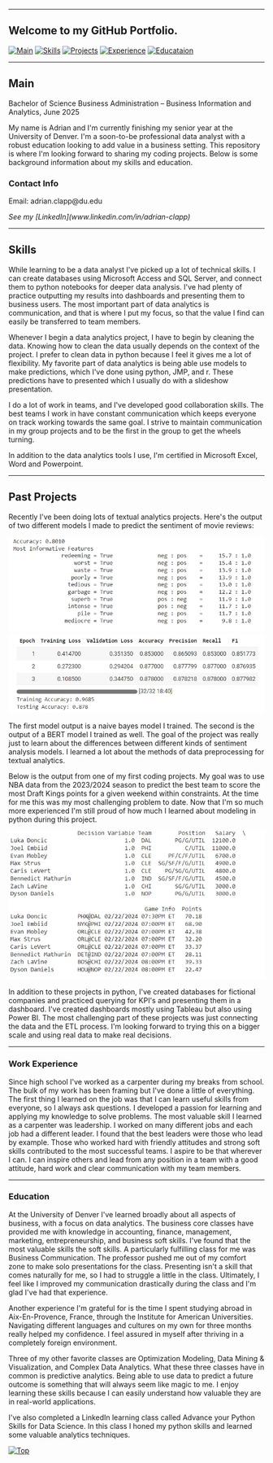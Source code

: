 <a name="top"></a>
<hr>

## Welcome to my GitHub Portfolio. 

[![Main](https://img.shields.io/badge/Main-blue?style=for-the-badge)](#Main)
[![Skills](https://img.shields.io/badge/Skills-red?style=for-the-badge)](#Skills)
[![Projects](https://img.shields.io/badge/Projects-green?style=for-the-badge)](#pastproj)
[![Experience](https://img.shields.io/badge/Experience-yellow?style=for-the-badge)](#Workexp)
[![Educataion](https://img.shields.io/badge/Education-purple?style=for-the-badge)](#educataion)


<a name="Main"></a>
<hr>

## Main
Bachelor of Science Business Administration – Business Information and Analytics, June 2025

<p>My name is Adrian and I'm currently finishing my senior year at the University of Denver. I'm a soon-to-be professional data analyst with a robust education looking to add value in a business setting. This repository is where I'm looking forward to sharing my coding projects. Below is some background information about my skills and education.</p>

### Contact Info
<p>Email: adrian.clapp@du.edu<p>
<i>See my [LinkedIn](www.linkedin.com/in/adrian-clapp)</i>

<a name="Skills"></a>
<hr>

## Skills
While learning to be a data analyst I've picked up a lot of technical skills. I can create databases using Microsoft Access and SQL Server, and connect them to python notebooks for deeper data analysis. I've had plenty of practice outputting my results into dashboards and presenting them to business users. The most important part of data analytics is communication, and that is where I put my focus, so that the value I find can easily be transferred to team members. 

Whenever I begin a data analytics project, I have to begin by cleaning the data. Knowing how to clean the data usually depends on the context of the project. I prefer to clean data in python because I feel it gives me a lot of flexibility. My favorite part of data analytics is being able use models to make predictions, which I've done using python, JMP, and r. These predictions have to presented which I usually do with a slideshow presentation. 

I do a lot of work in teams, and I've developed good collaboration skills. The best teams I work in have constant communication which keeps everyone on track working towards the same goal. I strive to maintain communication in my group projects and to be the first in the group to get the wheels turning. 

In addition to the data analytics tools I use, I'm certified in Microsoft Excel, Word and Powerpoint.

<a name="pastproj"></a>
<hr>

## Past Projects

Recently I've been doing lots of textual analytics projects. Here's the output of two different models I made to predict the sentiment of movie reviews:

![Textual Analytics Naive Bayes](https://github.com/AdrianClapp/adrian-clapp/blob/main/Screenshot_4-3-2025_194536_colab.research.google.com.jpeg)
![Textual Analytics BERT](https://github.com/AdrianClapp/adrian-clapp/blob/main/Screenshot_4-3-2025_194643_colab.research.google.com.jpeg)

The first model output is a naive bayes model I trained. The second is the output of a BERT model I trained as well. The goal of the project was really just to learn about the differences between different kinds of sentiment analysis models. I learned a lot about the methods of data preprocessing for textual analytics.

Below is the output from one of my first coding projects. My goal was to use NBA data from the 2023/2024 season to predict the best team to score the most Draft Kings points for a given weekend within constraints. At the time for me this was my most challenging problem to date. Now that I'm so much more experienced I'm still proud of how much I learned about modeling in python during this project.

![NBA Project Results](https://github.com/AdrianClapp/adrian-clapp/blob/main/Screenshot_4-3-2025_194931_colab.research.google.com.jpeg)


In addition to these projects in python, I've created databases for fictional companies and practiced querying for KPI's and presenting them in a dashboard. I've created dashboards mostly using Tableau but also using Power BI. The most challenging part of these projects was just connecting the data and the ETL process. I'm looking forward to trying this on a bigger scale and using real data to make real decisions. 


<a name="Workexp"></a>
<hr>

### Work Experience

Since high school I've worked as a carpenter during my breaks from school. The bulk of my work has been framing but I've done a little of everything. The first thing I learned on the job was that I can learn useful skills from everyone, so I always ask questions. I developed a passion for learning and applying my knowledge to solve problems. 
The most valuable skill I learned as a carpenter was leadership. I worked on many different jobs and each job had a different leader. I found that the best leaders were those who lead by example. Those who worked hard with friendly attitudes and strong soft skills contributed to the most successful teams. I aspire to be that wherever I can. I can inspire others and lead from any position in a team with a good attitude, hard work and clear communication with my team members.

<a name="educataion"></a>
<hr>

### Education

At the University of Denver I've learned broadly about all aspects of business, with a focus on data analytics. The business core classes have provided me with knowledge in accounting, finance, management, marketing, entrepreneurship, and business soft skills. I've found that the most valuable skills the soft skills. A particularly fulfilling class for me was Business Communication. The professor pushed me out of my comfort zone to make solo presentations for the class. Presenting isn't a skill that comes naturally for me, so I had to struggle a little in the class. Ultimately, I feel like I improved my communication drastically during the class and I'm glad I've had that experience. 

Another experience I'm grateful for is the time I spent studying abroad in Aix-En-Provence, France, through the Institute for American Universities. Navigating different languages and cultures on my own for three months really helped my confidence. I feel assured in myself after thriving in a completely foreign environment.

Three of my other favorite classes are Optimization Modeling, Data Mining & Visualization, and Complex Data Analytics. What these three classes have in common is predictive analytics. Being able to use data to predict a future outcome is something that will always seem like magic to me. I enjoy learning these skills because I can easily understand how valuable they are in real-world applications. 

I've also completed a LinkedIn learning class called Advance your Python Skills for Data Science. In this class I honed my python skills and learned some valuable analytics techniques. 

[![Top](https://img.shields.io/badge/Top-brown?style=for-the-badge)](#top)
